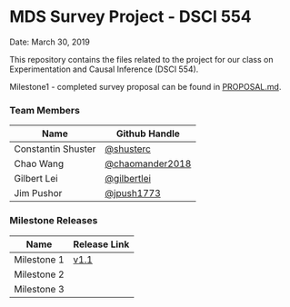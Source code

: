 # MDS Survey Project - DSCI 554

Date: March 30, 2019

This repository contains the files related to the project for our class on Experimentation and Causal Inference (DSCI 554).

Milestone1 - completed survey proposal can be found in [PROPOSAL.md](https://github.com/UBC-MDS/survey_repo_CJCG/blob/master/PROPOSAL.md).

### Team Members
|Name|Github Handle|
|---|---|
|Constantin Shuster|[@shusterc](https://github.com/shusterc)|
|Chao Wang|[@chaomander2018](https://github.com/chaomander2018)|
|Gilbert Lei|[@gilbertlei](https://github.com/gilbertlei)|
|Jim Pushor|[@jpush1773](https://github.com/jpush1773)|

### Milestone Releases

|Name|Release Link|
|---|---|
|Milestone 1|[v1.1](https://github.com/UBC-MDS/survey_repo_CJCG/releases/tag/v1.1)|
|Milestone 2|[]()|
|Milestone 3|[]()|
